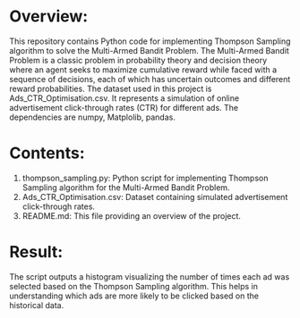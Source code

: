 # Overview:

This repository contains Python code for implementing Thompson Sampling algorithm to solve the Multi-Armed Bandit Problem. The Multi-Armed Bandit Problem is a classic problem in probability theory and decision theory where an agent seeks to maximize cumulative reward while faced with a sequence of decisions, each of which has uncertain outcomes and different reward probabilities. The dataset used in this project is Ads_CTR_Optimisation.csv. It represents a simulation of online advertisement click-through rates (CTR) for different ads. The dependencies are numpy, Matplolib, pandas.
# Contents:

1. thompson_sampling.py: Python script for implementing Thompson Sampling algorithm for the Multi-Armed Bandit Problem.
2. Ads_CTR_Optimisation.csv: Dataset containing simulated advertisement click-through rates.
3. README.md: This file providing an overview of the project.
# Result:

The script outputs a histogram visualizing the number of times each ad was selected based on the Thompson Sampling algorithm. This helps in understanding which ads are more likely to be clicked based on the historical data.
